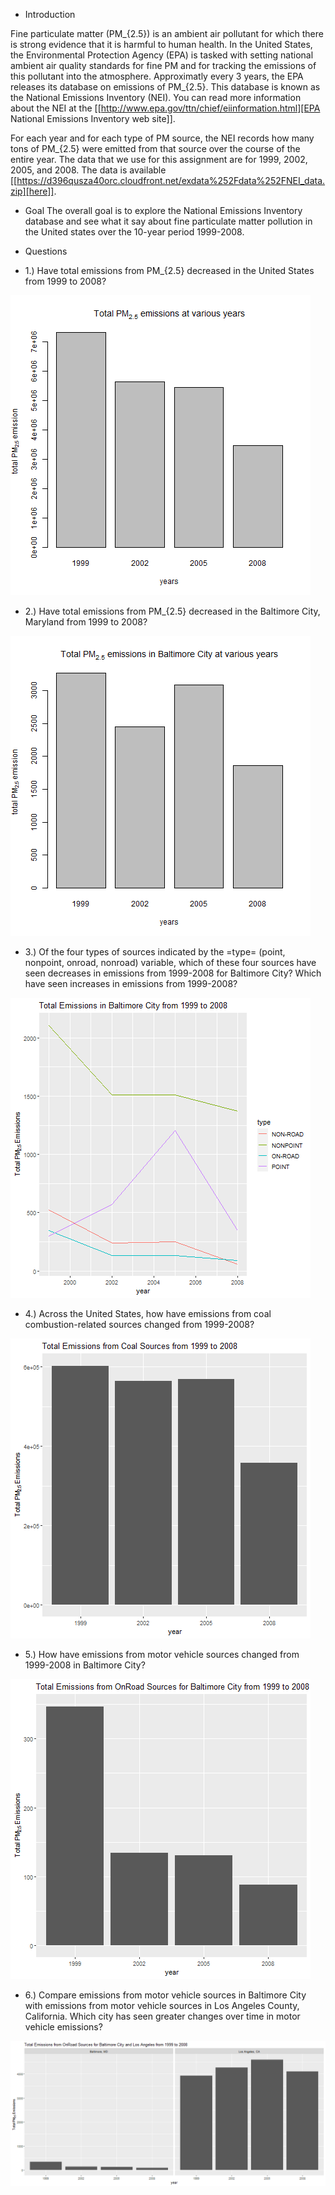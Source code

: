 * Introduction

Fine particulate matter (PM_{2.5}) is an ambient air pollutant for which there
is strong evidence that it is harmful to human health. In the United States, the
Environmental Protection Agency (EPA) is tasked with setting national ambient
air quality standards for fine PM and for tracking the emissions of this
pollutant into the atmosphere. Approximatly every 3 years, the EPA releases its
database on emissions of PM_{2.5}. This database is known as the National
Emissions Inventory (NEI). You can read more information about the NEI at the
[[http://www.epa.gov/ttn/chief/eiinformation.html][EPA National Emissions Inventory web site]].

For each year and for each type of PM source, the NEI records how many tons of
PM_{2.5} were emitted from that source over the course of the entire year. The
data that we use for this assignment are for 1999, 2002, 2005, and
2008. The data is available [[https://d396qusza40orc.cloudfront.net/exdata%252Fdata%252FNEI_data.zip][here]].

* Goal
The overall goal is to explore the National Emissions Inventory database and see
what it say about fine particulate matter pollution in the United states over
the 10-year period 1999-2008.

* Questions

- 1.) Have total emissions from PM_{2.5} decreased in the United States from 1999 to
  2008?

![](plot1.png) 

- 2.) Have total emissions from PM_{2.5} decreased in the Baltimore City, Maryland
  from 1999 to 2008?


![](plot2.png) 

- 3.) Of the four types of sources indicated by the =type= (point, nonpoint, onroad,
  nonroad) variable, which of these four sources have seen decreases in
  emissions from 1999-2008 for Baltimore City? Which have seen increases in
  emissions from 1999-2008? 


![](plot3.png) 

- 4.) Across the United States, how have emissions from coal combustion-related
  sources changed from 1999-2008?


![](plot4.png) 

- 5.) How have emissions from motor vehicle sources changed from 1999-2008 in
  Baltimore City?


![](plot5.png) 

- 6.) Compare emissions from motor vehicle sources in Baltimore City with emissions
  from motor vehicle sources in Los Angeles County, California. Which city has
  seen greater changes over time in motor vehicle emissions?


![](plot6.png) 
